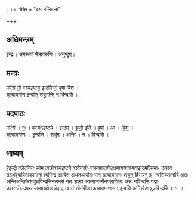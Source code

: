 +++
title = "०१ मत्सि नो"

+++
## अधिमन्त्रम्
इन्द्रः। अगस्त्यो मैत्रावरुणिः। अनुष्टुप्।

## मन्त्रः
मत्सि॑ नो॒ वस्य॑इष्टय॒ इन्द्र॑मिन्दो॒ वृषा वि॑श ।  
ऋ॒घा॒यमा॑ण इन्वसि॒ शत्रु॒मन्ति॒ न वि॑न्दसि ॥

## पदपाठः
मत्सि॑ । नः॒ । वस्यः॑ऽइष्टये । इन्द्र॑म् । इ॒न्दो॒ इति॑ । वृषा॑ । आ । वि॒श॒ ।  
ऋ॒घा॒यमा॑णः । इ॒न्व॒सि॒ । शत्रु॑म् । अन्ति॑ । न । वि॒न्द॒सि॒ ॥

## भाष्यम्
हेइन्द्रो क्लेदयितः सोम त्वन्नोवस्यइष्ट्ये वसीयसोधनस्यप्राप्तयेउक्षणाययागायवाइन्द्रंमत्सिमा- दयस्व तदर्थंवृषार्षिताकामानां त्वमिन्द्रं आविश अथतथापीतः सन् ऋघायमाणः शत्रून् हिंसयन् इ- न्वसिव्याप्नोषि अतः अन्तिअन्तिकेशत्रुन्नविन्दसिनलभसे यतः शत्रवः त्वत्सामर्थ्येनपलायिताः अतः नविन्दसि यद्वा उत्तरार्धइन्द्रपरतयाव्याख्येयः हेइन्द्र त्वन्तं सोमंपीत्वाऋघायमाणःसन् इन्वसि अन्तिकेशत्रुन्नविन्दसि ॥ १ ॥